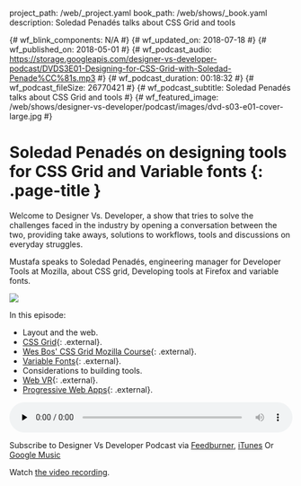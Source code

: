 project_path: /web/_project.yaml
book_path: /web/shows/_book.yaml
description: Soledad Penadés talks about CSS Grid and tools

{# wf_blink_components: N/A #}
{# wf_updated_on: 2018-07-18 #}
{# wf_published_on: 2018-05-01 #}
{# wf_podcast_audio: https://storage.googleapis.com/designer-vs-developer-podcast/DVDS3E01-Designing-for-CSS-Grid-with-Soledad-Penade%CC%81s.mp3 #}
{# wf_podcast_duration: 00:18:32 #}
{# wf_podcast_fileSize: 26770421 #}
{# wf_podcast_subtitle: Soledad Penadés talks about CSS Grid and tools #}
{# wf_featured_image: /web/shows/designer-vs-developer/podcast/images/dvd-s03-e01-cover-large.jpg #}

# Soledad Penadés on designing tools for CSS Grid and Variable fonts {: .page-title }

Welcome to Designer Vs. Developer, a show that tries to solve the
challenges faced in the industry by opening a conversation between
the two, providing take aways, solutions to workflows, tools and
discussions on everyday struggles.

Mustafa speaks to Soledad Penadés, engineering manager for Developer
Tools at Mozilla, about CSS grid, Developing tools
at Firefox and variable fonts.

<img
src="/web/shows/designer-vs-developer/podcast/images/dvd-s03-e01-cover.jpg"
class="attempt-right">

In this episode:

* Layout and the web.
* [CSS Grid](https://muss.me/2HGeMuE){: .external}.
* [Wes Bos' CSS Grid Mozilla Course](https://muss.me/2vZIrJR){: .external}.
* [Variable Fonts](https://muss.me/2jkN6N1){: .external}.
* Considerations to building tools.
* [Web VR](https://muss.me/2JE2wr1){: .external}.
* [Progressive Web Apps](https://muss.me/2vZIrJR){: .external}.

<audio style="width: 100%"
src="https://storage.googleapis.com/designer-vs-developer-podcast/DVDS3E01-Designing-for-CSS-Grid-with-Soledad-Penade%CC%81s.mp3"
controls preload="none">

Subscribe to Designer Vs Developer Podcast via
<a href="https://goo.gl/USHXv8">Feedburner</a>,
<a href="https://goo.gl/1E9U0G">iTunes</a> Or
<a href="https://goo.gl/qCBlST">
Google Music</a>

Watch <a href="https://www.youtube.com/playlist?list=PLNYkxOF6rcIC60856GnLEV5GQXMxc9ByJ">
the video recording</a>.
